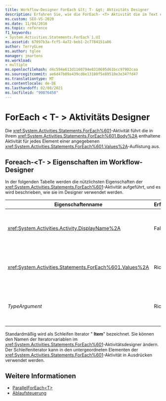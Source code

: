 ```yaml
---
title: Workflow-Designer ForEach &lt; T- &gt; Aktivitäts Designer
description: Erfahren Sie, wie die ForEach- <T> Aktivität die im Text enthaltene Aktivität für jedes Element in einer angegebenen Werte Auflistung ausführt.
ms.custom: SEO-VS-2020
ms.date: 11/04/2016
ms.topic: reference
f1_keywords:
- System.Activities.Statements.ForEach`1.UI
ms.assetid: 67097b3a-fcf5-4a72-beb1-2c7784151a86
author: TerryGLee
ms.author: tglee
manager: jmartens
ms.workload:
- multiple
ms.openlocfilehash: d4c594e613d1160794e8310695d61bcc97902caa
ms.sourcegitcommit: ae6d47b09a439cd0e13180f5e89510e3e347fd47
ms.translationtype: MT
ms.contentlocale: de-DE
ms.lasthandoff: 02/08/2021
ms.locfileid: "99876458"
---
```

# <a name="foreachlttgt-activity-designer"></a>ForEach &lt; T- &gt; Aktivitäts Designer

Die <xref:System.Activities.Statements.ForEach%601>-Aktivität führt die in ihrem <xref:System.Activities.Statements.ForEach%601.Body%2A> enthaltene Aktivität für jedes Element einer angegebenen <xref:System.Activities.Statements.ForEach%601.Values%2A>-Auflistung aus.

## <a name="foreacht-properties-in-the-workflow-designer"></a>Foreach-<T- \> Eigenschaften im Workflow-Designer

In der folgenden Tabelle werden die nützlichsten Eigenschaften der <xref:System.Activities.Statements.ForEach%601>-Aktivität aufgeführt, und es wird beschrieben, wie sie im Designer verwendet werden.

|Eigenschaftenname|Erforderlich|Verbrauch|
|-|--------------|-|
|<xref:System.Activities.Activity.DisplayName%2A>|Falsch|Der Anzeigename der <xref:System.Activities.Statements.ForEach%601>-Aktivität. Der Standardwert ist foreach<Int32 \> . Obwohl der <xref:System.Activities.Activity.DisplayName%2A>-Wert nicht zwingend erforderlich ist, wird empfohlen, einen Anzeigenamen zu verwenden.|
|<xref:System.Activities.Statements.ForEach%601.Values%2A>|Richtig|Die Auflistung, deren Elemente durchlaufen werden. Um den festzulegen <xref:System.Activities.Statements.ForEach%601.Values%2A> , geben Sie im Feld **Werte** des **foreach-<T \>** -Aktivitäts Designers oder im Eigenschaften Raster einen Visual Basic Ausdruck ein.|
|*TypeArgument*|Richtig|Der Typ der Elemente in der Auflistung, die <xref:System.Activities.Statements.ForEach%601.Values%2A> durch den generischen Parameter *T* angegeben werden. Standardmäßig ist *TypeArgument* auf **Int32** festgelegt. Ändern Sie den Wert des Kombinations Felds *TypeArgument* im Eigenschaften Raster, um den Typ zu ändern.|

Standardmäßig wird als Schleifen Iterator " **Item**" bezeichnet. Sie können den Namen der Iteratorvariablen im <xref:System.Activities.Statements.ForEach%601>-Aktivitätsdesigner ändern. Der Schleifeniterator kann in den untergeordneten Elementen der <xref:System.Activities.Statements.ForEach%601>-Aktivität in Ausdrücken verwendet werden.

## <a name="see-also"></a>Weitere Informationen

- [ParallelForEach\<T>](../workflow-designer/parallelforeach-t-activity-designer.md)
- [Ablaufsteuerung](../workflow-designer/control-flow-activity-designers.md)
